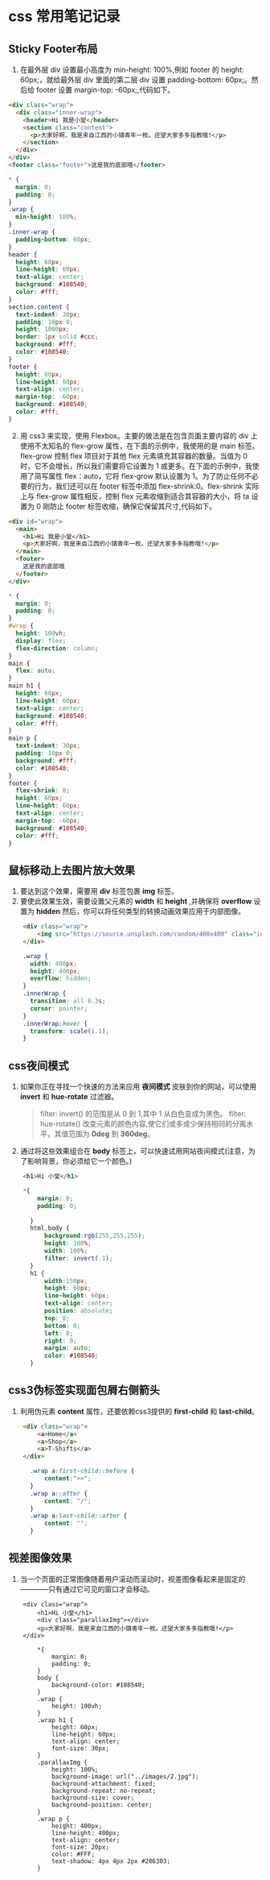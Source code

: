 # css 常用笔记记录

## Sticky Footer布局

1. 在最外层 div 设置最小高度为 min-height: 100%,例如 footer 的 height: 60px;，就给最外层 div 里面的第二层 div 设置 padding-bottom: 60px;。然后给 footer 设置 margin-top: -60px;,代码如下。

```html
<div class="wrap">
  <div class="inner-wrap">
    <header>Hi 我是小堂</header>
    <section class="content">
      <p>大家好啊，我是来自江西的小镇青年一枚。还望大家多多指教哦!</p>
    </section>
  </div>
</div>
<footer class="footer">这是我的底部哦</footer>
```

```css
* {
  margin: 0;
  padding: 0;
}
.wrap {
  min-height: 100%;
}
.inner-wrap {
  padding-bottom: 60px;
}
header {
  height: 60px;
  line-height: 60px;
  text-align: center;
  background: #108540;
  color: #fff;
}
section.content {
  text-indent: 30px;
  padding: 10px 0;
  height: 1000px;
  border: 1px solid #ccc;
  background: #fff;
  color: #108540;
}
footer {
  height: 60px;
  line-height: 60px;
  text-align: center;
  margin-top: -60px;
  background: #108540;
  color: #fff;
}
```

2. 用 css3 来实现，使用 Flexbox。主要的做法是在包含页面主要内容的 div 上使用不太知名的 flex-grow 属性，在下面的示例中，我使用的是 main 标签。flex-grow 控制 flex 项目对于其他 flex 元素填充其容器的数量。当值为 0 时，它不会增长，所以我们需要将它设置为 1 或更多。在下面的示例中，我使用了简写属性 flex：auto，它将 flex-grow 默认设置为 1。为了防止任何不必要的行为，我们还可以在 footer 标签中添加 flex-shrink:0。flex-shrink 实际上与 flex-grow 属性相反，控制 flex 元素收缩到适合其容器的大小，将 ta 设置为 0 刚防止 footer 标签收缩，确保它保留其尺寸,代码如下。

```html
<div id="wrap">
  <main>
    <h1>Hi 我是小堂</h1>
    <p>大家好啊，我是来自江西的小镇青年一枚。还望大家多多指教哦!</p>
  </main>
  <footer>
    这是我的底部哦
  </footer>
</div>
```

```css
* {
  margin: 0;
  padding: 0;
}
#wrap {
  height: 100vh;
  display: flex;
  flex-direction: column;
}
main {
  flex: auto;
}
main h1 {
  height: 60px;
  line-height: 60px;
  text-align: center;
  background: #108540;
  color: #fff;
}
main p {
  text-indent: 30px;
  padding: 10px 0;
  background: #fff;
  color: #108540;
}
footer {
  flex-shrink: 0;
  height: 60px;
  line-height: 60px;
  text-align: center;
  margin-top: -60px;
  background: #108540;
  color: #fff;
}
```


## 鼠标移动上去图片放大效果

1. 要达到这个效果，需要用 __div__ 标签包裹 __img__ 标签。
2. 要使此效果生效，需要设置父元素的 __width__ 和 __height__ ,并确保将 __overflow__ 设置为 __hidden__
然后，你可以将任何类型的转换动画效果应用于内部图像。
``` html 
    <div class="wrap">
        <img src="https://source.unsplash.com/random/400x400" class="innerWrap">
    </div> 
```
``` css
    .wrap {
      width: 400px;
      height: 400px;
      overflow: hidden;
    }
    .innerWrap {
      transition: all 0.3s;
      cursor: pointer;
    }
    .innerWrap:hover {
      transform: scale(1.1);
    }

```
## css夜间模式

1. 如果你正在寻找一个快速的方法来应用 __夜间模式__ 皮肤到你的网站，可以使用 __invert__ 和 __hue-rotate__ 过滤器。
   > filter: invert() 的范围是从 0 到 1,其中 1 从白色变成为黑色。
     filter: hue-rotate() 改变元素的颜色内容,使它们或多或少保持相同的分离水平，其值范围为 __0deg__ 到 __360deg__。
2. 通过将这些效果组合在 __body__ 标签上，可以快速试用网站夜间模式(注意，为了影响背景，你必须给它一个颜色。)

``` html
    <h1>Hi 小堂</h1>
```
``` css
    *{
        margin: 0;
        padding: 0;
      
      }
      html,body {
          background:rgb(255,255,255);
          height: 100%;
          width: 100%;
          filter: invert(.1);
      }
      h1 {
          width:150px;
          height: 60px;
          line-height: 60px;
          text-align: center;
          position: absolute;
          top: 0;
          bottom: 0;
          left: 0;
          right: 0;
          margin: auto;
          color: #108540;
      }


```
## css3伪标签实现面包屑右侧箭头

1. 利用伪元素 __content__ 属性，还要依赖css3提供的 __first-child__ 和 __last-child__。

``` html
    <div class="wrap">
        <a>Home</a>
        <a>Shop</a>
        <a>T-Shifts</a>
    </div>
```

``` css
      .wrap a:first-child::before {
          content:">>";
      }
      .wrap a::after {
          content: "/";
      } 
      .wrap a:last-child::after {
          content: "";
      } 

```

## 视差图像效果

1. 当一个页面的正常图像随着用户滚动而滚动时，视差图像看起来是固定的————只有通过它可见的窗口才会移动。

```
    <div class="wrap">
        <h1>Hi 小堂</h1>
        <div class="parallaxImg"></div>
        <p>大家好啊，我是来自江西的小镇青年一枚。还望大家多多指教哦!</p>
    </div>
```
```
        *{
            margin: 0;
            padding: 0;
        }
        body {
            background-color: #108540;
        }
        .wrap {
            height: 100vh;
        }
        .wrap h1 {
            height: 60px;
            line-height: 60px;
            text-align: center;
            font-size: 30px;
        }
        .parallaxImg {
            height: 100%;
            background-image: url("../images/2.jpg");
            background-attachment: fixed;
            background-repeat: no-repeat;
            background-size: cover;
            background-position: center;
        }
        .wrap p {
            height: 400px;
            line-height: 400px;
            text-align: center;
            font-size: 20px;
            color: #FFF;
            text-shadow: 4px 4px 2px #206303;
        }
```
 

